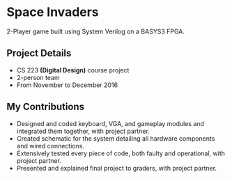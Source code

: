 # Space Invaders
2-Player game built using System Verilog on a BASYS3 FPGA.
## Project Details
- CS 223 **(Digital Design)** course project
- 2-person team
- From November to December 2016
## My Contributions
- Designed and coded keyboard, VGA, and gameplay modules and integrated them together, with project partner. 
- Created schematic for the system detailing all hardware components and wired connections. 
- Extensively tested every piece of code, both faulty and operational, with project partner. 
- Presented and explained final project to graders, with project partner.
